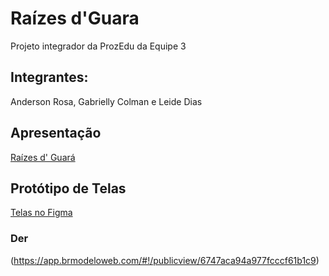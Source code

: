 # Raízes d'Guara

Projeto integrador da ProzEdu da Equipe 3

## Integrantes:

Anderson Rosa,
Gabrielly Colman e
Leide Dias

## Apresentação

[Raízes d&#39; Guará](https://docs.google.com/presentation/d/1bqFE9UTjguwtpjMEDPGXUrAo2WouNxMH/edit#slide=id.p1)

## Protótipo de Telas

[Telas no Figma](https://www.figma.com/proto/NP9ixNEGr75sn42NmFswAZ/Projeto-Guara?node-id=21-1325&node-type=canvas&t=KXVnoxIR29VmsxS3-0&scaling=scale-down&content-scaling=fixed&page-id=0%3A1)


### Der
(https://app.brmodeloweb.com/#!/publicview/6747aca94a977fcccf61b1c9)